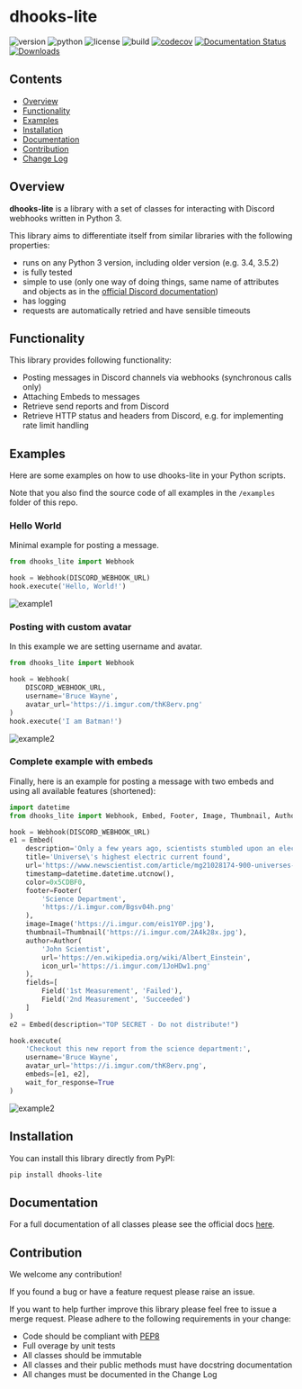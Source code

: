 # dhooks-lite

![version](https://img.shields.io/pypi/v/dhooks-lite)
![python](https://img.shields.io/pypi/pyversions/dhooks-lite)
![license](https://img.shields.io/github/license/ErikKalkoken/dhooks-lite)
![build](https://api.travis-ci.org/ErikKalkoken/dhooks-lite.svg?branch=master)
[![codecov](https://codecov.io/gh/ErikKalkoken/dhooks-lite/branch/master/graph/badge.svg)](https://codecov.io/gh/ErikKalkoken/dhooks-lite)
[![Documentation Status](https://readthedocs.org/projects/dhooks-lite/badge/?version=latest)](https://dhooks-lite.readthedocs.io/en/latest/?badge=latest)
[![Downloads](https://pepy.tech/badge/dhooks-lite)](https://pepy.tech/project/dhooks-lite)

## Contents

- [Overview](#Overview)
- [Functionality](#functionality)
- [Examples](#examples)
- [Installation](#installation)
- [Documentation](#documentation)
- [Contribution](#contribution)
- [Change Log](CHANGELOG.md)

## Overview

**dhooks-lite** is a library with a set of classes for interacting with Discord webhooks written in Python 3.

This library aims to differentiate itself from similar libraries with the following properties:

- runs on any Python 3 version, including older version (e.g. 3.4, 3.5.2)
- is fully tested
- simple to use (only one way of doing things, same name of attributes and objects as in the [official Discord documentation](https://discordapp.com/developers/docs/resources/webhook#execute-webhook))
- has logging
- requests are automatically retried and have sensible timeouts

## Functionality

This library provides following functionality:

- Posting messages in Discord channels via webhooks (synchronous calls only)
- Attaching Embeds to messages
- Retrieve send reports and from Discord
- Retrieve HTTP status and headers from Discord, e.g. for implementing rate limit handling

## Examples

Here are some examples on how to use dhooks-lite in your Python scripts.

Note that you also find the source code of all examples in the `/examples` folder of this repo.

### Hello World

Minimal example for posting a message.

```python
from dhooks_lite import Webhook

hook = Webhook(DISCORD_WEBHOOK_URL)
hook.execute('Hello, World!')
```

![example1](https://i.imgur.com/t3mxMAJ.png)

### Posting with custom avatar

In this example we are setting username and avatar.

```python
from dhooks_lite import Webhook

hook = Webhook(
    DISCORD_WEBHOOK_URL,
    username='Bruce Wayne',
    avatar_url='https://i.imgur.com/thK8erv.png'
)
hook.execute('I am Batman!')
```

![example2](https://i.imgur.com/mseg2Yx.png)

### Complete example with embeds

Finally, here is an example for posting a message with two embeds and using all available features (shortened):

```python
import datetime
from dhooks_lite import Webhook, Embed, Footer, Image, Thumbnail, Author, Field

hook = Webhook(DISCORD_WEBHOOK_URL)
e1 = Embed(
    description='Only a few years ago, scientists stumbled upon an electrical current of cosmic proportions.(...)',
    title='Universe\'s highest electric current found',
    url='https://www.newscientist.com/article/mg21028174-900-universes-highest-electric-current-found/',
    timestamp=datetime.datetime.utcnow(),
    color=0x5CDBF0,
    footer=Footer(
        'Science Department',
        'https://i.imgur.com/Bgsv04h.png'
    ),
    image=Image('https://i.imgur.com/eis1Y0P.jpg'),
    thumbnail=Thumbnail('https://i.imgur.com/2A4k28x.jpg'),
    author=Author(
        'John Scientist',
        url='https://en.wikipedia.org/wiki/Albert_Einstein',
        icon_url='https://i.imgur.com/1JoHDw1.png'
    ),
    fields=[
        Field('1st Measurement', 'Failed'),
        Field('2nd Measurement', 'Succeeded')
    ]
)
e2 = Embed(description="TOP SECRET - Do not distribute!")

hook.execute(
    'Checkout this new report from the science department:',
    username='Bruce Wayne',
    avatar_url='https://i.imgur.com/thK8erv.png',
    embeds=[e1, e2],
    wait_for_response=True
)
```

![example2](https://i.imgur.com/RoWBh2n.png)

## Installation

You can install this library directly from PyPI:

```bash
pip install dhooks-lite
```

## Documentation

For a full documentation of all classes please see the official docs [here](https://dhooks-lite.readthedocs.io/en/latest/).

## Contribution

We welcome any contribution!

If you found a bug or have a feature request please raise an issue.

If you want to help further improve this library please feel free to issue a merge request. Please adhere to the following requirements in your change:

- Code should be compliant with [PEP8](https://www.python.org/dev/peps/pep-0008/)
- Full overage by unit tests
- All classes should be immutable
- All classes and their public methods must have docstring documentation
- All changes must be documented in the Change Log
